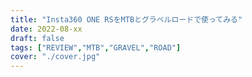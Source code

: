 ```yaml
---
title: "Insta360 ONE RSをMTBとグラベルロードで使ってみる"
date: 2022-08-xx
draft: false
tags: ["REVIEW","MTB","GRAVEL","ROAD"]
cover: "./cover.jpg"
---
```

